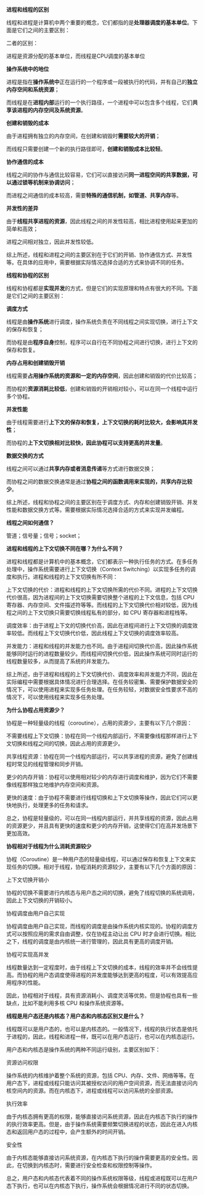 **进程和线程的区别**

线程和进程是计算机中两个重要的概念，它们都指的是**处理器调度的基本单位**。下面是它们之间的主要区别：

二者的区别：

进程是资源分配的基本单位，而线程是CPU调度的基本单位

**操作系统中的地位**

进程是指在**操作系统中**正在运行的一个程序或一段被执行的代码，并有自己的**独立内存空间和系统资源**；

而线程是在**进程内部**运行的一个执行路径，一个进程中可以包含多个线程，它们**共享该进程的内存空间及系统资源**。

**创建和销毁的成本**

由于进程拥有独立的内存空间，在创建和销毁时**需要较大的开销**；

而线程只需要创建一个新的执行路径即可，**创建和销毁成本比较轻**。

**协作通信的成本**

线程之间的协作与通信比较容易，它们可以直接访问**同一进程空间的共享数据，可以通过锁等机制来协调访问**；

而进程之间通信的成本较高，需要**特殊的通信机制，如管道、共享内存**等。

**并发性的差异**

由于**线程共享进程的资源**，因此线程之间的并发性较高，相比进程使用起来更加的简单和高效；

进程之间相对独立，因此并发性较低。

综上所述，线程和进程之间的主要区别在于它们的开销、协作通信方式、并发性等。在具体的应用中，需要根据实际情况选择合适的方式来协调不同的任务。

 

**线程和协程的区别**

线程和协程都是**实现并发**的方式，但是它们的实现原理和特点有很大的不同。下面是它们之间的主要区别：

**调度方式**

线程是由**操作系统**进行调度，操作系统负责在不同线程之间实现切换，进行上下文的保存和恢复；

而协程是由**程序自身**控制，程序可以自行在不同协程之间进行切换，进行上下文的保存和恢复。

**内存占用和创建销毁开销**

线程需要**占用操作系统的资源和一定的内存空间**，因此创建和销毁的代价比较高；

而协程的**资源消耗比较低**，创建和销毁的开销相对较小，可以在同一个线程中运行多个协程。

**并发性能**

由于线程需要进行**上下文的保存和恢复，上下文切换的耗时比较大，会影响其并发性**；

而协程的**上下文切换相对比较快，因此协程可以支持更高的并发量**。

**数据交换的方式**

线程之间可以通过**共享内存或者消息传递**等方式进行数据交换；

而协程之间的数据交换通常是通过**协程之间的函数调用来实现的，共享内存比较少**。

综上所述，线程和协程之间的主要区别在于调度方式、内存和创建销毁开销、并发性能和数据交换方式等。需要根据实际情况选择合适的方式来实现并发编程。

 

**线程之间如何通信？**

管道；信号量；信号；socket；

 

**进程和线程的上下文切换不同在哪？为什么不同？**

进程和线程都是计算机中的基本概念，它们都表示一种执行任务的方式。在多任务处理中，操作系统需要进行上下文切换（Context Switching）以实现多任务的调度和执行。进程和线程的上下文切换有所不同：

上下文切换的代价：进程和线程的上下文切换所需的代价不同。进程的上下文切换代价很高，因为进程间的上下文切换需要切换整个进程的上下文信息，包括 CPU 寄存器、内存空间、文件描述符等等。而线程的上下文切换代价相对较低，因为线程之间的上下文切换只需要切换线程私有的部分，如 CPU 寄存器和进程栈等。

调度效率：由于进程上下文的切换代价高，因此在进程间进行上下文切换的调度效率较低。而线程上下文切换代价低，因此线程上下文切换的调度效率较高。

并发能力：进程和线程的并发能力也不同。由于进程间切换代价高，因此操作系统能够同时运行的进程数量较少。而线程间切换代价低，因此操作系统可同时运行的线程数量较多，从而提高了系统的并发能力。

综上所述，由于进程和线程的上下文切换代价、调度效率和并发能力不同，因此在实际编程中需要根据具体情况进行合理选择。在任务较密集、需要保护数据安全的情况下，可以使用进程来实现多任务处理。在任务较轻，对数据安全性要求不高的情况下，可以使用线程来实现多任务处理。

 

**为什么协程占用资源少？**

协程是一种轻量级的线程（coroutine），占用的资源少，主要有以下几个原因：

不需要线程上下文切换：协程在同一个线程内部运行，不需要像线程那样进行上下文切换和线程之间的切换，因此占用的资源更少。

共享线程资源：协程在同一个线程内部运行，可以共享进程的资源，避免了创建线程时常见的线程管理和同步开销。

更少的内存开销：协程可以使用相对较少的内存进行调度和维护，因为它们不需要像线程那样独立地维护内存空间和资源。

更快的速度：由于协程不需要进行线程切换和上下文切换等操作，因此它们可以更快地执行，处理更多的任务和请求。

总之，协程是轻量级的，可以在同一线程内部运行，并共享线程的资源，因此占用的资源更少，并且具有更快的速度和更少的内存开销，这使得它们在高并发场景下更加高效。

 

**协程相对于线程为什么消耗资源较少**

协程（Coroutine）是一种用户态的轻量级线程，可以通过保存和恢复上下文来实现任务的切换。相对于线程，协程消耗的资源较少，主要有以下几个方面的原因：

上下文切换开销小

协程的切换不需要进行内核态与用户态之间的切换，避免了线程切换的系统调用，因此上下文切换的开销较小。

协程调度由用户自己实现

协程调度由用户自己实现，而线程的调度是由操作系统内核实现的。协程的调度方式可以按照应用的需求自由调整，仅在协程主动让出 CPU 时才会进行切换。相比之下，线程的调度是由内核统一进行管理的，因此具有更高的调度开销。

协程可实现高并发

线程数量达到一定程度时，由于线程上下文切换的成本，线程的效率并不会线性提高。而协程的用户态调度使得进程的并发度能够达到更高的程度，可以有效提高应用程序的性能。

因此，协程相对于线程，具有资源消耗小、调度灵活等优势。但是协程也具有一些缺点，比如不能利用多核 CPU 和操作系统资源等。

 

**线程是用户态还是内核态？用户态和内核态区别又是什么？**

线程既可以是用户态的，也可以是内核态的。一般情况下，线程的执行状态是依托于进程的，因此，线程和进程一样，既可以在用户态运行，也可以在内核态运行。

用户态和内核态是操作系统的两种不同运行级别，主要区别如下：

资源访问权限

操作系统的内核维护着整个系统的资源，包括 CPU、内存、文件、网络等等。在用户态下，进程或线程只能访问其被授权访问的用户空间资源，而无法直接访问内核空间内的资源。而在内核态下，进程或线程可以访问系统的全部资源。

执行效率

由于内核态拥有更高的权限，能够直接访问系统资源，因此在内核态下执行的操作的执行效率更高。但是，由于操作系统需要频繁切换进程的状态，因此在进入内核态和返回用户态的过程中，会产生额外的时间开销。

安全性

由于内核态能够直接访问系统资源，在内核态下执行的操作需要更高的安全性。因此，在切换到内核态时，需要进行安全检查和权限控制等操作。

总之，用户态和内核态代表着不同的操作系统权限等级，线程或进程既可以在用户态下执行，也可以在内核态下执行，操作系统会根据情况进行不同的状态切换。